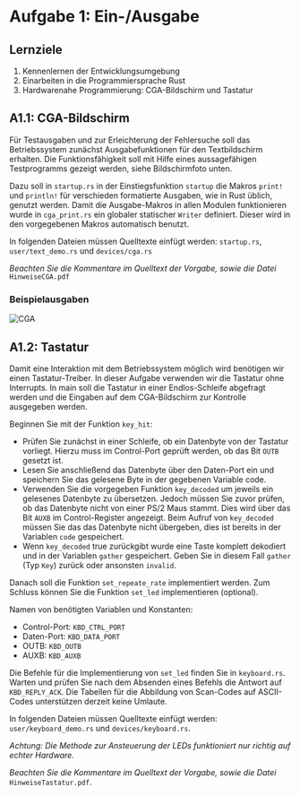 # Aufgabe 1: Ein-/Ausgabe

## Lernziele1. Kennenlernen der Entwicklungsumgebung
2. Einarbeiten in die Programmiersprache Rust
3. Hardwarenahe Programmierung: CGA-Bildschirm und Tastatur## A1.1: CGA-BildschirmFür Testausgaben und zur Erleichterung der Fehlersuche soll das Betriebssystem zunächst Ausgabefunktionen für den Textbildschirm erhalten. Die Funktionsfähigkeit soll mit Hilfe eines aussagefähigen Testprogramms gezeigt werden, siehe Bildschirmfoto unten.Dazu soll in `startup.rs` in der Einstiegsfunktion `startup` die Makros `print!` und `println!` für verschieden formatierte Ausgaben, wie in Rust üblich, genutzt werden. Damit die Ausgabe-Makros in allen Modulen funktionieren wurde in `cga_print.rs` ein globaler statischer `Writer`definiert. Dieser wird in den vorgegebenen Makros automatisch benutzt.In folgenden Dateien müssen Quelltexte einfügt werden: `startup.rs`, `user/text_demo.rs` und`devices/cga.rs`

*Beachten Sie die Kommentare im Quelltext der Vorgabe, sowie die Datei* `HinweiseCGA.pdf`

### Beispielausgaben

![CGA](https://github.com/mschoett/hhuTOSc/blob/aufgabe-1/img/cga.jpg)


## A1.2: Tastatur
Damit eine Interaktion mit dem Betriebssystem möglich wird benötigen wir einen Tastatur-Treiber. In dieser Aufgabe verwenden wir die Tastatur ohne Interrupts. In main soll die Tastatur in einer Endlos-Schleife abgefragt werden und die Eingaben auf dem CGA-Bildschirm zur Kontrolle ausgegeben werden. 

Beginnen Sie mit der Funktion `key_hit`:
- Prüfen Sie zunächst in einer Schleife, ob ein Datenbyte von der Tastatur vorliegt. Hierzu muss im Control-Port geprüft werden, ob das Bit `OUTB` gesetzt ist.
- Lesen Sie anschließend das Datenbyte über den Daten-Port ein und speichern Sie das gelesene Byte in der gegebenen Variable code.
- Verwenden Sie die vorgegeben Funktion `key_decoded` um jeweils ein gelesenes Datenbyte zu übersetzen. Jedoch müssen Sie zuvor prüfen, ob das Datenbyte nicht von einer PS/2 Maus stammt. Dies wird über das Bit `AUXB` im Control-Register angezeigt. Beim Aufruf von `key_decoded` müssen Sie das das Datenbyte nicht übergeben, dies ist bereits in der Variablen `code` gespeichert.
- Wenn `key_decoded` true zurückgibt wurde eine Taste komplett dekodiert und in der Variablen `gather` gespeichert. Geben Sie in diesem Fall `gather` (Typ `Key`) zurück oder ansonsten `invalid`. 

Danach soll die Funktion `set_repeate_rate` implementiert werden. Zum Schluss können Sie die Funktion `set_led` implementieren (optional).

Namen von benötigten Variablen und Konstanten:- Control-Port: `KBD_CTRL_PORT`- Daten-Port: `KBD_DATA_PORT`- OUTB: `KBD_OUTB`- AUXB: `KBD_AUXB`

Die Befehle für die Implementierung von `set_led` finden Sie in `keyboard.rs`. Warten und prüfen Sie nach dem Absenden eines Befehls die Antwort auf `KBD_REPLY_ACK`. 
Die Tabellen für die Abbildung von Scan-Codes auf ASCII-Codes unterstützen derzeit keine Umlaute.In folgenden Dateien müssen Quelltexte einfügt werden: `user/keyboard_demo.rs` und`devices/keyboard.rs`.

*Achtung:
Die Methode zur Ansteuerung der LEDs funktioniert nur richtig auf echter Hardware.*

*Beachten Sie die Kommentare im Quelltext der Vorgabe, sowie die Datei* `HinweiseTastatur.pdf`.
